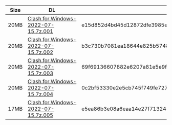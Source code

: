 |    Size   |     DL  | sha512sum |
|  ---  |  ---  |  ---  |
| 20MB | [Clash.for.Windows-2022-07-15.7z.001](https://cdn.jsdelivr.net/gh/mainians/cfw_intel@main/Clash.for.Windows-2022-07-15.7z.001) | e15d852d4bd45d12872dfe3985ee0e8b6f5bf3a6efc67fedb4905704fa7ad3e5947b7999875da79ce9b50c4cf2b3aafafebac496c40f8c6904bc53b2ffe65fb5 |
| 20MB | [Clash.for.Windows-2022-07-15.7z.002](https://cdn.jsdelivr.net/gh/mainians/cfw_intel@main/Clash.for.Windows-2022-07-15.7z.002) | b3c730b7081ea18644e825b5748272cce314001109b76dd5fece9ce6cb003c0b577839141422707d8aa5e1adf9d2870e4b2a9e48a834c4ee18ab2c1d2fdf5c5d |
| 20MB | [Clash.for.Windows-2022-07-15.7z.003](https://cdn.jsdelivr.net/gh/mainians/cfw_intel@main/Clash.for.Windows-2022-07-15.7z.003) | 69f69136607882e6207a81e5e9fffea2da28fb571149fc1cc0afdc111719cbc6cf8bcf494833789e80e9f5850ebea9de820a5a1918fbd73fdeb96a3e0bb0a633 |
| 20MB | [Clash.for.Windows-2022-07-15.7z.004](https://cdn.jsdelivr.net/gh/mainians/cfw_intel@main/Clash.for.Windows-2022-07-15.7z.004) | 0c2bf53330e2e5cb745f749fe7273f8794d610b2b011a730d734f76a16225665eac7a1e07fe4eed8140471b5d2925849d354058a8b82dbb3549e2b51a1f060d3 |
| 17MB | [Clash.for.Windows-2022-07-15.7z.005](https://cdn.jsdelivr.net/gh/mainians/cfw_intel@main/Clash.for.Windows-2022-07-15.7z.005) | e5ea86b3e08a6eaa14e27f7132437e1133f5df702b102dbaee56acbcc633be022502edeb190a1d2de966a4a6e9743639c22baefc1e4e3a8bf467fbffa4cbafd3 |
